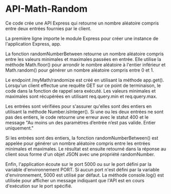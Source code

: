 # API-Math-Random

Ce code crée une API Express qui retourne un nombre aléatoire compris entre deux entrées fournies par le client.

La première ligne importe le module Express pour créer une instance de l'application Express, app.

La fonction randomNumberBetween retourne un nombre aléatoire compris entre les valeurs minimales et maximales passées en entrée. Elle utilise la méthode Math.floor() pour arrondir le nombre aléatoire à l'entier inférieur et Math.random() pour générer un nombre aléatoire compris entre 0 et 1.

Le endpoint /myMath/randomize est créé en utilisant la méthode app.get(). Lorsqu'un client effectue une requête GET sur ce point de terminaison, le code dans la fonction de rappel sera exécuté. Les valeurs minimales et maximales sont récupérées en utilisant req.query.min et req.query.max.

Les entrées sont vérifiées pour s'assurer qu'elles sont des entiers en utilisant la méthode Number.isInteger(). Si une ou les deux entrées ne sont pas des entiers, le code retourne une erreur avec le statut 400 et le message "Au moins un des paramètres d’entrée n’est pas valide. Entier uniquement."

Si les entrées sont des entiers, la fonction randomNumberBetween() est appelée pour générer un nombre aléatoire compris entre les entrées minimales et maximales. Le résultat est ensuite retourné dans la réponse au client sous forme d'un objet JSON avec une propriété randomNumber.

Enfin, l'application écoute sur le port 5000 ou sur le port défini par la variable d'environnement PORT. Si aucun port n'est défini par la variable d'environnement, 5000 est utilisé par défaut. La méthode console.log() est utilisée pour afficher un message indiquant que l'API est en cours d'exécution sur le port spécifié.